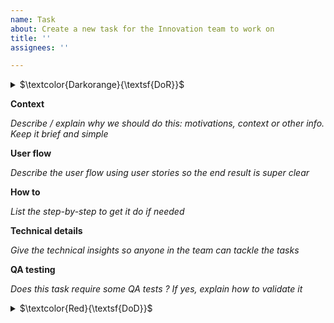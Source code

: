 ```yaml
---
name: Task
about: Create a new task for the Innovation team to work on
title: ''
assignees: ''

---
```

<details>
  <summary>
    $\textcolor{Darkorange}{\textsf{DoR}}$ 
  </summary>
  Tasks can’t be started if the following info doesn’t exist.

* Time evaluation: every issue must be evaluated in days
* Investigation / exploration must be time boxed, and time boxed defined
* Think and write down what you'll do to achieve this ticket. Add an action plan in comment.
  * An action plan is:
  * An ordered list of tasks
        * with an owner on each task
        * and an estimation
        * if blockers or dependencies are identified, they must be clearly listed and a solution should be found before starting the issue.
* For front-end tasks, designs must be linked, accessible by all and MR must contain [context], [before/after image][reproduction instructions]
If one of this point or info is missing, please raise the point ASAP to the PM.
</details>



**Context**

*Describe / explain why we should do this: motivations, context or other info. Keep it brief and simple*


**User flow**

*Describe the user flow using user stories so the end result is super clear*


**How to**

*List the step-by-step to get it do if needed*


**Technical details**

*Give the technical insights so anyone in the team can tackle the tasks*

**QA testing**

*Does this task require some QA tests ?*
*If yes, explain how to validate it*

<details>
  <summary>$\textcolor{Red}{\textsf{DoD}}$ </summary>
Before putting this ticket in code review, tick all the boxes bellow.
  More details [here] (https://www.notion.so/massa-innoteam/Plan-for-the-mainnet-c574da44a4854eb3841a5f2e93a2977c?pvs=4#e7db6fa53fa84264954075011432ce70) & [here] (https://www.notion.so/massa-innoteam/Industrialization-of-Frontend-0f7425f14cd3490a949f31978916ee41?pvs=4) if needed
  
- [ ] Pull request is small and approved by 2 reviewers
    - Max of 10 files updated and 500 lines of code added
    - Break things down as much as you can
- [ ] You are proud of what will / has been merged
- [ ] Code and functionality implemented is working on all OS
    - Windows 10 +
    - Linux Ubuntu
    - MacOS catalina +
- [ ] Endpoints are covered by units tests and are monitored (ie: we are notified -somehow- when something is down)
- [ ] Implemented screens are pixel perfect with the designs for the following screen sizes
    - 1920 x 1080 px
    - 1440×900 px
    - 1366 x 768 px
- [ ] All info must appear in less than 1 sec on the front-end (when applicable)
- [ ] Functionalities are fully working (errors messages exist, all use cases are covered - when applicable)
- [ ] Related documentation has been updated if needed
- [ ] Functionality are QA reviewed on every OS
</details>
